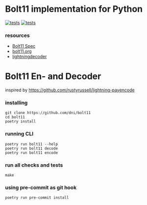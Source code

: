 Bolt11 implementation for Python
================================

[![tests](https://github.com/dni/bolt11/actions/workflows/tests.yml/badge.svg)](https://github.com/dni/bolt11/actions/workflows/tests.yml)
[![tests](https://github.com/dni/bolt11/actions/workflows/mypy.yml/badge.svg)](https://github.com/dni/bolt11/actions/workflows/mypy.yml)


### resources
* [Bolt11 Spec](https://github.com/lightning/bolts/blob/master/11-payment-encoding.md )
* [bolt11.org](https://www.bolt11.org/)
* [lightningdecoder](https://lightningdecoder.com/)


# Bolt11 En- and Decoder
inspired by https://github.com/rustyrussell/lightning-payencode


### installing
```console
git clone https://github.com/dni/bolt11
cd bolt11
poetry install
```

### running CLI
```console
poetry run bolt11 --help
poetry run bolt11 decode
poetry run bolt11 encode
```

### run all checks and tests
```console
make
```

### using pre-commit as git hook
```console
poetry run pre-commit install
```
